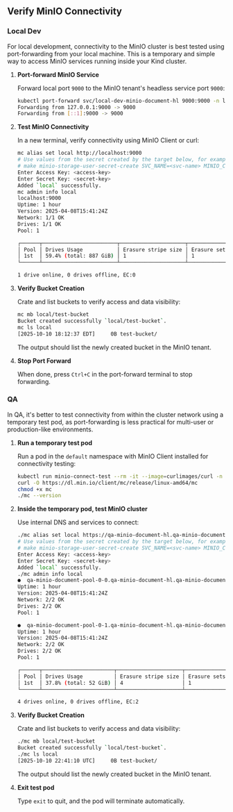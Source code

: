 ## Verify MinIO Connectivity

### Local Dev

For local development, connectivity to the MinIO cluster is best tested using port-forwarding from
your local machine. This is a temporary and simple way to access MinIO services running inside your
Kind cluster.

1. **Port-forward MinIO Service**

   Forward local port `9000` to the MinIO tenant's headless service port `9000`:

    ```bash
    kubectl port-forward svc/local-dev-minio-document-hl 9000:9000 -n local-dev-minio-document
    Forwarding from 127.0.0.1:9000 -> 9000
    Forwarding from [::1]:9000 -> 9000
    ```

2. **Test MinIO Connectivity**

   In a new terminal, verify connectivity using MinIO Client or curl:

    ```bash
    mc alias set local http://localhost:9000
    # Use values from the secret created by the target below, for example, qa-minio-document-storage-user-creds
    # make minio-storage-user-secret-create SVC_NAME=<svc-name> MINIO_CONSOLE_ACCESS_KEY=<access-key> MINIO_CONSOLE_SECRET_KEY=<secret-key>
    Enter Access Key: <access-key>
    Enter Secret Key: <secret-key>
    Added `local` successfully.
    mc admin info local
    localhost:9000
    Uptime: 1 hour 
    Version: 2025-04-08T15:41:24Z
    Network: 1/1 OK 
    Drives: 1/1 OK 
    Pool: 1

    ┌──────┬────────────────────────┬─────────────────────┬──────────────┐
    │ Pool │ Drives Usage           │ Erasure stripe size │ Erasure sets │
    │ 1st  │ 59.4% (total: 887 GiB) │ 1                   │ 1            │
    └──────┴────────────────────────┴─────────────────────┴──────────────┘

    1 drive online, 0 drives offline, EC:0
    ```

3. **Verify Bucket Creation**

   Crate and list buckets to verify access and data visibility:

    ```bash
    mc mb local/test-bucket
    Bucket created successfully `local/test-bucket`.
    mc ls local
    [2025-10-10 18:12:37 EDT]     0B test-bucket/
    ```

   The output should list the newly created bucket in the MinIO tenant.

4. **Stop Port Forward**

   When done, press `Ctrl+C` in the port-forward terminal to stop forwarding.

### QA

In QA, it's better to test connectivity from within the cluster network using a temporary test pod,
as port-forwarding is less practical for multi-user or production-like environments.

1. **Run a temporary test pod**

   Run a pod in the `default` namespace with MinIO Client installed for connectivity testing:

    ```bash
    kubectl run minio-connect-test --rm -it --image=curlimages/curl -n default -- sh
    curl -O https://dl.min.io/client/mc/release/linux-amd64/mc
    chmod +x mc
    ./mc --version
    
    ```

2. **Inside the temporary pod, test MinIO cluster**

   Use internal DNS and services to connect:

    ```bash
    ./mc alias set local https://qa-minio-document-hl.qa-minio-document.svc.cluster.local:9000
    # Use values from the secret created by the target below, for example, qa-minio-document-storage-user-creds
    # make minio-storage-user-secret-create SVC_NAME=<svc-name> MINIO_CONSOLE_ACCESS_KEY=<access-key> MINIO_CONSOLE_SECRET_KEY=<secret-key>
    Enter Access Key: <access-key>
    Enter Secret Key: <secret-key>
    Added `local` successfully.
    ./mc admin info local
    ●  qa-minio-document-pool-0-0.qa-minio-document-hl.qa-minio-document.svc.cluster.local:9000
    Uptime: 1 hour
    Version: 2025-04-08T15:41:24Z
    Network: 2/2 OK
    Drives: 2/2 OK
    Pool: 1
    
    ●  qa-minio-document-pool-0-1.qa-minio-document-hl.qa-minio-document.svc.cluster.local:9000
    Uptime: 1 hour
    Version: 2025-04-08T15:41:24Z
    Network: 2/2 OK
    Drives: 2/2 OK
    Pool: 1
    
    ┌──────┬───────────────────────┬─────────────────────┬──────────────┐
    │ Pool │ Drives Usage          │ Erasure stripe size │ Erasure sets │
    │ 1st  │ 37.8% (total: 52 GiB) │ 4                   │ 1            │
    └──────┴───────────────────────┴─────────────────────┴──────────────┘
    
    4 drives online, 0 drives offline, EC:2
    ```

3. **Verify Bucket Creation**

   Crate and list buckets to verify access and data visibility:

    ```bash
    ./mc mb local/test-bucket
    Bucket created successfully `local/test-bucket`.
    ./mc ls local
    [2025-10-10 22:41:10 UTC]     0B test-bucket/
    ```

   The output should list the newly created bucket in the MinIO tenant.

4. **Exit test pod**

   Type `exit` to quit, and the pod will terminate automatically.
